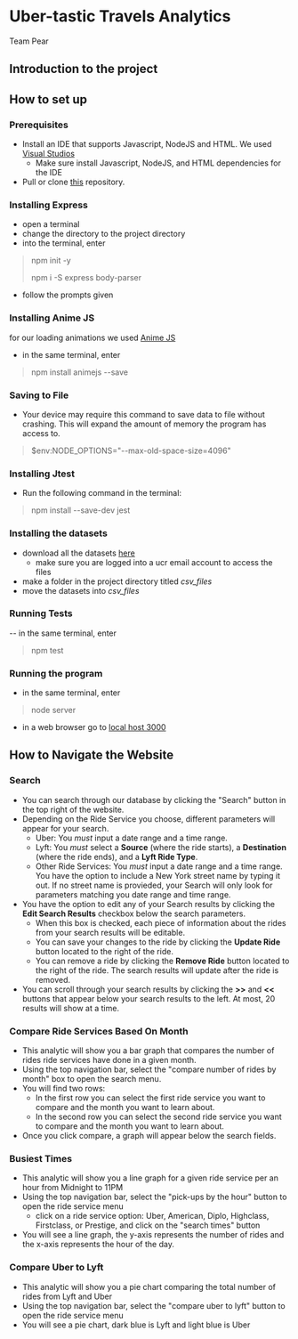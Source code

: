 # Uber-tastic Travels Analytics 
Team Pear


## Introduction to the project

## How to set up
### Prerequisites

- Install an IDE that supports Javascript, NodeJS and HTML. We used [Visual Studios](https://visualstudio.microsoft.com/downloads/)
  - Make sure install Javascript, NodeJS, and HTML dependencies for the IDE
- Pull or clone [this](https://github.com/ucr-cs180-fall21/cs180project-021-team-pear-1.git) repository.

### Installing Express

- open a terminal
- change the directory to the project directory
- into the terminal, enter 
> npm init -y
> 
> npm i -S express body-parser
- follow the prompts given

### Installing Anime JS

for our loading animations we used [Anime JS](https://animejs.com/)
- in the same terminal, enter
> npm install animejs --save

### Saving to File

- Your device may require this command to save data to file without crashing. This will expand the amount of memory the program has access to.
> $env:NODE_OPTIONS="--max-old-space-size=4096"

### Installing Jtest

- Run the following command in the terminal:
> npm install --save-dev jest

### Installing the datasets

- download all the datasets [here](https://drive.google.com/drive/u/3/folders/1_u6Z-ZV5rL95LQMRHPuvhntG_-pJlbWG)
  - make sure you are logged into a ucr email account to access the files
- make a folder in the project directory titled *csv_files*
- move the datasets into *csv_files*

### Running Tests
-- in the same terminal, enter
> npm test


### Running the program

- in the same terminal, enter 
> node server
- in a web browser go to [local host 3000](http://localhost:3000/)

## How to Navigate the Website
### Search

- You can search through our database by clicking the "Search" button in the top right of the website.
- Depending on the Ride Service you choose, different parameters will appear for your search.
   - Uber: You *must* input a date range and a time range.
   - Lyft: You *must* select a **Source** (where the ride starts), a **Destination** (where the ride ends), and a **Lyft Ride Type**.
   - Other Ride Services: You *must* input a date range and a time range. You have the option to include a New York street name by typing it out. If no street name is provieded, your Search will only look for parameters matching you date range and time range.
 - You have the option to edit any of your Search results by clicking the **Edit Search Results** checkbox below the search parameters.
    - When this box is checked, each piece of information about the rides from your search results will be editable.
    - You can save your changes to the ride by clicking the **Update Ride** button located to the right of the ride.
    - You can remove a ride by clicking the **Remove Ride** button located to the right of the ride. The search results will update after the ride is removed.
 - You can scroll through your search results by clicking the **>>** and **<<** buttons that appear below your search results to the left. At most, 20 results will show at a time.

### Compare Ride Services Based On Month

- This analytic will show you a bar graph that compares the number of rides ride services have done in a given month.
- Using the top navigation bar, select the "compare number of rides by month" box to open the search menu.
- You will find two rows:
  - In the first row you can select the first ride service you want to compare and the month you want to learn about.
  - In the second row you can select the second ride service you want to compare and the month you want to learn about.
- Once you click compare, a graph will appear below the search fields.


### Busiest Times

- This analytic will show you a line graph for a given ride service per an hour from Midnight to 11PM
- Using the top navigation bar, select the "pick-ups by the hour" button to open the ride service menu
  - click on a ride service option: Uber, American, Diplo, Highclass, Firstclass, or Prestige, and click on the "search times" button
- You will see a line graph, the y-axis represents the number of rides and the x-axis represents the hour of the day.

### Compare Uber to Lyft

- This analytic will show you a pie chart comparing the total number of rides from Lyft and Uber
- Using the top navigation bar, select the "compare uber to lyft" button to open the ride service menu
- You will see a pie chart, dark blue is Lyft and light blue is Uber
